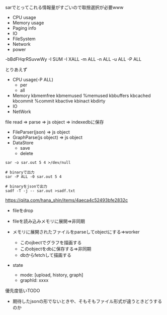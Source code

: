 sarでとってこれる情報量がすごいので取捨選択が必要www

- CPU usage
- Memory usage
- Paging info
- IO
- FileSystem
- Network
- power

-bBdFHqrRSuvwWy
-I SUM -I XALL -m ALL -n ALL -u ALL -P ALL


とりあえず

- CPU usage(-P ALL)
  - per
  - all
- Memory
	kbmemfree
	kbmemused
	%memused
	kbbuffers
	kbcached
	kbcommit
	%commit
	kbactive
	kbinact
	kbdirty
- IO
- NetWork

file read => parse => js object
                   => indexedbに保存

- FileParser(json) => js object
- GraphParse(js object) => js object
- DataStore
  - save
  - delete



```
sar -o sar.out 5 4 >/dev/null

# binaryで出力
sar -P ALL -0 sar.out 5 4

# binaryをjsonで出力
sadf -T -j -- sar.out >sadf.txt
```
https://qiita.com/hana_shin/items/4aeca4c52493bfe2832c

- fileをdrop
- fileを読み込みメモリに展開=>非同期
- メモリに展開されたファイルをparseしてobjectにする=>worker
  - このojbectでグラフを描画する
  - このobjectをdbに保存する=>非同期
  - dbからfetchして描画する


- state
  - mode: [upload, history, graph]
  - graphId: xxxx


優先度低いTODO
- 期待したjsonの形でないときや、そもそもファイル形式が違うときどうするのか
